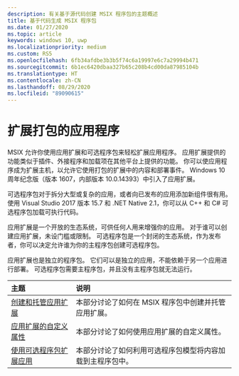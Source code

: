 ```yaml
---
description: 有关基于源代码创建 MSIX 程序包的主题概述
title: 基于代码生成 MSIX 程序包
ms.date: 01/27/2020
ms.topic: article
keywords: windows 10, uwp
ms.localizationpriority: medium
ms.custom: RS5
ms.openlocfilehash: 6fb34afdbe3b3b5f74c6a19997e6c7a29994b471
ms.sourcegitcommit: 6b1ec6420dbaa327b65c208b4cd00da87985104b
ms.translationtype: HT
ms.contentlocale: zh-CN
ms.lasthandoff: 08/29/2020
ms.locfileid: "89090615"
---
```

# <a name="extend-your-packaged-applications"></a>扩展打包的应用程序

MSIX 允许你使用应用扩展和可选程序包来轻松扩展应用程序。 应用扩展提供的功能类似于插件、外接程序和加载项在其他平台上提供的功能。 你可以使应用程序成为扩展主机，以允许它使用打包的扩展中的内容和部署事件。 Windows 10 周年纪念版（版本 1607，内部版本 10.0.14393）中引入了应用扩展。

可选程序包对于拆分大型或复杂的应用，或者向已发布的应用添加新组件很有用。 使用 Visual Studio 2017 版本 15.7 和 .NET Native 2.1，你可以从 C++ 和 C# 可选程序包加载可执行代码。

应用扩展是一个开放的生态系统，可供任何人用来增强你的应用。 对于谁可以创建应用扩展，未设门槛或限制。 可选程序包是一个封闭的生态系统，作为发布者，你可以决定允许谁为你的主程序包创建可选程序包。

应用扩展也是独立的程序包。 它们可以是独立的应用，不能依赖于另一个应用进行部署。  可选程序包需要主程序包，并且没有主程序包就无法运行。

|主题| 说明 |
|:---|:---|
|[创建和托管应用扩展](/windows/uwp/launch-resume/how-to-create-an-extension?context=%252fwindows%252fmsix%252frender)|本部分讨论了如何在 MSIX 程序包中创建并托管应用扩展。 |
[应用扩展的自定义属性](custom-props-app-extensions.md)|本部分讨论了如何使用应用扩展的自定义属性。 |
|[使用可选程序包扩展应用](../package/optional-packages-with-executable-code.md)| 本部分讨论了如何利用可选程序包模型将内容加载到主程序包中。 |

